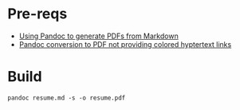 # Pre-reqs

-   [Using Pandoc to generate PDFs from Markdown](https://gist.github.com/ilessing/7ff705de0f594510e463146762cef779)
-   [Pandoc conversion to PDF not providing colored hyptertext links](https://stackoverflow.com/questions/58866818/pandoc-conversion-to-pdf-not-providing-colored-hyptertext-links)

# Build

```console
pandoc resume.md -s -o resume.pdf
```
